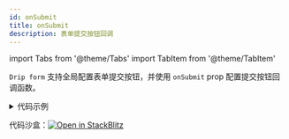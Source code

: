 ```yaml
---
id: onSubmit
title: onSubmit
description: 表单提交按钮回调
---
```


import Tabs from '@theme/Tabs'
import TabItem from '@theme/TabItem'

`Drip form` 支持全局配置表单提交按钮，并使用 `onSubmit` prop 配置提交按钮回调函数。

<details>
<summary>代码示例</summary>
<Tabs>

<TabsItem value="App" label="App.tsx">

```tsx
import DripForm from '@jdfed/drip-form';
import antd from '@jdfed/drip-form-theme-antd';
import unitedSchema from './unitedSchema';
import '@jdfed/drip-form/dist/index.css';
import '@jdfed/drip-form-theme-antd/dist/index.css';
import 'antd/dist/antd.css';

function App() {
  return (
    <DripForm
      // 表单配置文件
      unitedSchema={unitedSchema}
      // 导入组件
      uiComponents={{ antd }}
      //表单提交回调
      //highlight-start
      onSubmit={({ formData, errors, checking }) => {
        //表单数据
        console.log(formData);
        //表单错误信息
        console.log(errors);
        //表单是否校验完毕
        console.log(checking);
      }}
      //highlight-end
    ></DripForm>
  );
}

export default App;

```

</TabsItem>

<TabsItem value="unitedSchema" label="unitedSchema.ts">

```tsx
// 表单配置文件

export default {
  type: 'object',
  showError: 'change',
  ui: {
    //highlight-start
    footer: {
      //按钮对齐方式
      justifyContent: 'right',
      margin: 10,
      onOk: {
        text: '保存',
        type: 'primary',
        size: 'middle',
        shape: 'squash',
      },
    },
    //highlight-end
  },
  theme: 'antd',
  schema: [
    {
      type: 'string',
      title: '输入框',
      ui: {
        type: 'text',
        style: {
          width: '100%',
        },
        theme: 'antd',
      },
      fieldKey: 'text_e1LxLj',
    },
    {
      type: 'string',
      title: '单选',
      default: '1',
      ui: {
        type: 'radio',
        theme: 'antd',
        options: [
          {
            label: '是',
            value: '1',
          },
          {
            label: '否',
            value: '0',
          },
        ],
      },
      fieldKey: 'radio_p7HLbu',
    },
  ],
};

```

</TabsItem>

</Tabs>

</details>

代码沙盒：[![Open in StackBlitz](https://developer.stackblitz.com/img/open_in_stackblitz.svg)](https://stackblitz.com/edit/drip-form-9dy7jb?file=src/App.tsx)